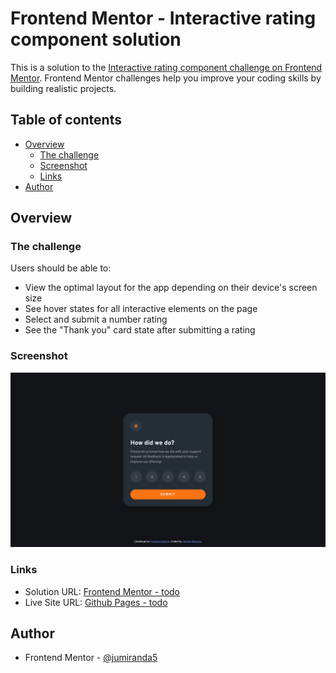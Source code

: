 # Frontend Mentor - Interactive rating component solution

This is a solution to the [Interactive rating component challenge on Frontend Mentor](https://www.frontendmentor.io/challenges/interactive-rating-component-koxpeBUmI). Frontend Mentor challenges help you improve your coding skills by building realistic projects. 

## Table of contents

- [Overview](#overview)
  - [The challenge](#the-challenge)
  - [Screenshot](#screenshot)
  - [Links](#links)
- [Author](#author)

## Overview

### The challenge

Users should be able to:

- View the optimal layout for the app depending on their device's screen size
- See hover states for all interactive elements on the page
- Select and submit a number rating
- See the "Thank you" card state after submitting a rating

### Screenshot

![Screenshot](./design/screenshot.png)

### Links

- Solution URL: [Frontend Mentor - todo](https://your-solution-url.com)
- Live Site URL: [Github Pages - todo](https://jumiranda5.github.io/fm-interactive-rating-component/)


## Author

- Frontend Mentor - [@jumiranda5](https://www.frontendmentor.io/profile/jumiranda5)